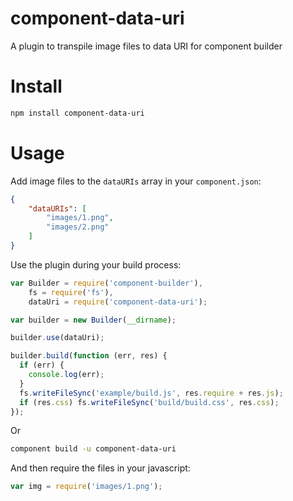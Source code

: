 # component-data-uri

A plugin to transpile image files to data URI for component builder

# Install

```bash
npm install component-data-uri
```

# Usage

Add image files to the `dataURIs` array in your `component.json`:

```json
{
	"dataURIs": [
		"images/1.png",
		"images/2.png"
	]
}
```

Use the plugin during your build process:

```javascript
var Builder = require('component-builder'),
    fs = require('fs'),
    dataUri = require('component-data-uri');

var builder = new Builder(__dirname);

builder.use(dataUri);

builder.build(function (err, res) {
  if (err) {
    console.log(err);
  }
  fs.writeFileSync('example/build.js', res.require + res.js);
  if (res.css) fs.writeFileSync('build/build.css', res.css);
});
```

Or

```bash
component build -u component-data-uri
```

And then require the files in your javascript:

```javascript
var img = require('images/1.png');
```
